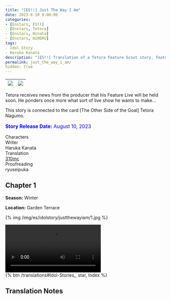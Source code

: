 ```yaml
---
title: "[ES!!] Just The Way I Am"
date: 2023-8-10 9:00:00
categories:
- [Enstars, ES!!]
- [Enstars, Tetora]
- [Enstars, Hinata]
- [Enstars, HiMERU]
tags:
- Idol Story
- Haruka Kanata
description: "[ES!!] Translation of a Tetora Feature Scout story, featuring Hinata and HiMERU. Tetora receives news from the producer that his Feature Live will be held soon. He ponders once more what sort of live show he wants to make…"
permalink: just_the_way_i_am/
hidden: true
---
```


![](/img/es/idolstory/justthewayiam/c1.jpg)|![](/img/es/idolstory/justthewayiam/c2.jpg)
:-:|:-:

Tetora receives news from the producer that his Feature Live will be held soon. He ponders once more what sort of live show he wants to make…

This story is connected to the card [The Other Side of the Goal] Tetora Nagumo.

<p style="color:blue;font-size:110%;"><b>Story Release Date:</b> August 10, 2023</p>

<div class="three-wrapper" style="--storyColor:#965e7d;--storyColor-rgb:150,94,125;--storyColor-h:326.8;--storyColor-s: 23%;--storyColor-l:47.8%;">
    <div class="info-area">
        <div class="info">
            <div class="info-item characters">
                <div class="label">
                    Characters
                </div>
                <div class="value">
                <a href="/categories/Enstars/Tetora" character="Tetora"></a>
                <a href="/categories/Enstars/Hinata" character="Hinata"></a>
                <a href="/categories/Enstars/HiMERU" character="HiMERU"></a>
                </div>
            </div>
            <div class="info-item one">
                <div class="label">
                    Writer
                </div>
                <div class="value">
                    Haruka Kanata
                </div>
            </div>
            <div class="info-item two">
                <div class="label">
                    Translation
                </div>
                <div class="value">
                    <a href="/about">310mc</a>
                </div>
            </div>
            <div class="info-item three">
                <div class="label">
                   Proofreading
                </div>
                <div class="value">                 
                    ryuseipuka
                </div>
            </div>
        </div>
    </div>
</div>

<!-- more -->

<link rel="stylesheet" href="/css/storylist.css">

## Chapter 1

<div class="msr-season winter">
    <p><span><b>Season:</b> Winter</span></p>
</div>

<div class="msr-location">
    <p><span><b>Location:</b> Garden Terrace</span></p>
</div>

{% img /img/es/idolstory/justthewayiam/1.jpg %}

<video controls>
  <source src="/img/es/idolstory/justthewayiam/video.mp4" type="video/mp4">
</video>

<div toc>{% btn /translations#Idol-Stories,, star, Index %}</div>

## Translation Notes
